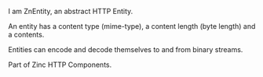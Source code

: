 I am ZnEntity, an abstract HTTP Entity.

An entity has a content type (mime-type), a content length (byte length) and a contents.

Entities can encode and decode themselves to and from binary streams.

Part of Zinc HTTP Components.